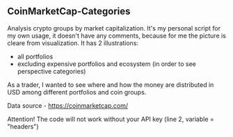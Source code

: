 ## CoinMarketCap-Categories
Analysis crypto groups by market capitalization.
It's my personal script for my own usage, it doesn't have any comments, because for me the picture is cleare from visualization.
It has 2 illustrations:
- all portfolios 
- excluding expensive portfolios and ecosystem (in order to see perspective categories)

As a trader, I wanted to see where and how the money are distributed in USD among different portfolios and coin groups.

Data source - https://coinmarketcap.com/

Attention! The code will not work without your API key (line 2, variable = "headers")

